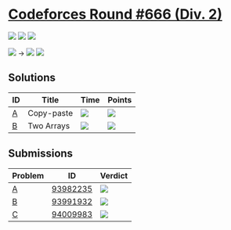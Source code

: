 # [Codeforces Round #666 (Div. 2)](https://codeforces.com/contest/1417)

![](https://img.shields.io/badge/Participation-9-blueviolet)
![](https://img.shields.io/badge/Rank-3134-orange)
![](https://img.shields.io/badge/Points-1294-blue)

![](https://img.shields.io/badge/Pupil-1388-lightgreen) →
![](https://img.shields.io/badge/Pupil-1373-lightgreen)
![](https://img.shields.io/badge/---15-red)

## Solutions
| ID | Title | Time | Points |
| --- | --- | --- | --- |
| [A](https://codeforces.com/contest/1417/problem/A) | Copy-paste | ![](https://img.shields.io/badge/-00%3A21-yellowgreen) | ![](https://img.shields.io/badge/-458%2F500-blue) |
| [B](https://codeforces.com/contest/1417/problem/B) | Two Arrays | ![](https://img.shields.io/badge/-01%3A41-yellowgreen) | ![](https://img.shields.io/badge/-836%2F1000-blue) |

## Submissions
| Problem | ID | Verdict |
| --- | --- | --- |
| [A](https://codeforces.com/contest/1417/problem/A) | [93982235](https://codeforces.com/contest/1417/submission/93982235) | ![](https://img.shields.io/badge/-Accepted-brightgreen) |
| [B](https://codeforces.com/contest/1417/problem/B) | [93991932](https://codeforces.com/contest/1417/submission/93991932) | ![](https://img.shields.io/badge/-Accepted-brightgreen) |
| [C](https://codeforces.com/contest/1417/problem/C) | [94009983](https://codeforces.com/contest/1417/submission/94009983) | ![](https://img.shields.io/badge/-Wrong%20answer%20on%20test%205-red) |
